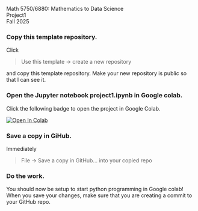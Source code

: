 Math 5750/6880: Mathematics to Data Science  
Project1  
Fall 2025

### Copy this template repository.

Click  
> Use this template → create a new repository 

and copy this template repository. Make your new repository is public so that I can see it.  


### Open the Jupyter notebook project1.ipynb in Google colab.
Click the following badge to open the project in Google Colab. 

[![Open In Colab](https://colab.research.google.com/assets/colab-badge.svg)](
https://colab.research.google.com/github/math-data-science-course/Project1/blob/main/project1.ipynb)

### Save a copy in GiHub.
Immediately 
> File → Save a copy in GitHub… into your copied repo


### Do the work. 
You should now be setup to start python programming in Google colab! When you save your changes, make sure that you are creating a commit to your GitHub repo. 

